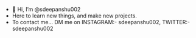 - 👋 Hi, I’m @sdeepanshu002
- Here to learn new things, and make new projects.
- To contact me... DM me on  INSTAGRAM:-  sdeepanshu002,
                             TWITTER:- sdeepanshu002
                             
<!---
sdeepanshu002/sdeepanshu002 is a ✨ special ✨ repository because its `README.md` (this file) appears on your GitHub profile.
You can click the Preview link to take a look at your changes.
--->
